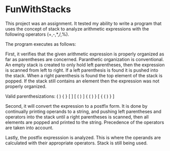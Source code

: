 FunWithStacks
=============
This project was an assignment. It tested my ability to write a program that uses the concept of stack to analyze arithmetic 
expressions with the following operators (+,-,*,/,%).

The program executes as follows:

First, it verifies that the given arithmetic expression is properly organized as far as parentheses are concerned. Paranthetic 
organization is conventional. An empty stack is created to only hold left parentheses, then the expression is scanned from left 
to right. If a left parenthesis is found it is pushed into the stack. When a right parenthesis is found the top element of the 
stack is popped. If the stack still contains an element then the expression was not properly organized.

Valid parenthesizations:
(  )
{  }
[  ]
[ ( ) ]
{  (  )  }
[  {  (  )  }  ]

Second, it will convert the expression to a postfix form. It is done by continually printing operands to a string, and pushing
left parentheses and operators into the stack until a right parentheses is scanned, then all elements are popped and printed to
the string. Precedence of the operators are taken into account.

Lastly, the postfix expresssion is analyzed. This is where the operands are calculated with their appropriate operators. Stack
is still being used.
